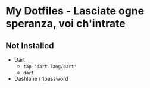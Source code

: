 My Dotfiles - Lasciate ogne speranza, voi ch'intrate
========

## Not Installed

- Dart
    - `tap 'dart-lang/dart'`    
    - `dart`
- Dashlane / 1password
